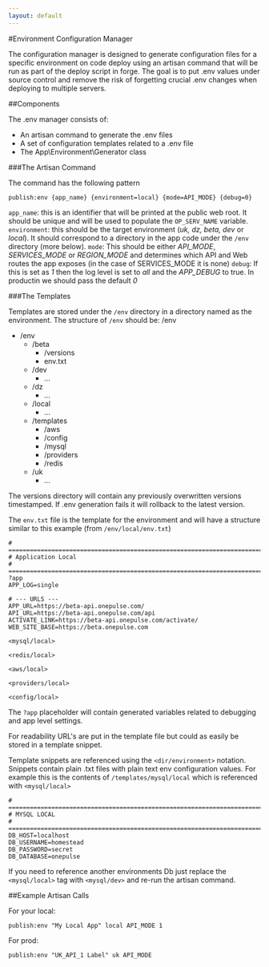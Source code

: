```yaml
---
layout: default
---
```


#Environment Configuration Manager

The configuration manager is designed to generate configuration files for a specific environment on code deploy using an artisan command that will be run as part of the deploy script in forge. The goal is to put .env values under source control and remove the risk of forgetting crucial .env changes when deploying to multiple servers. 

##Components

The .env manager consists of:
 - An artisan command to generate the .env files
 - A set of configuration templates related to a .env file
 - The App\Environment\Generator class
 
###The Artisan Command

The command has the following pattern

	publish:env {app_name} {environment=local} {mode=API_MODE} {debug=0}
	
`app_name`: this is an identifier that will be printed at the public web root. It should be unique and will be used to populate the `OP_SERV_NAME` variable.
`environment`: this should be the target environment (_uk, dz, beta, dev_ or _local_). It should correspond to a directory in the app code under the `/env` directory (more below).
`mode`: This should be either _API\_MODE_, _SERVICES\_MODE_ or _REGION\_MODE_ and determines which API and Web routes the app exposes (in the case of SERVICES_MODE it is none)
`debug`: If this is set as _1_ then the log level is set to _all_ and the _APP\_DEBUG_ to true. In productin we should pass the default _0_

###The Templates

Templates are stored under the `/env` directory in a directory named as the environment. The structure of `/env` should be:
/env

- /env
	- /beta
		- /versions
		- env.txt
	- /dev
		- ...
	- /dz
		- ...
	- /local
		- ...
	- /templates
		- /aws
		- /config
		- /mysql
		- /providers
		- /redis
	- /uk
		- ...
		
The versions directory will contain any previously overwritten versions timestamped. If .env generation fails it will rollback to the latest version.

The `env.txt` file is the template for the environment and will have a structure similar to this example (from `/env/local/env.txt`)

	# ==============================================================================
	# Application Local
	# ==============================================================================
	?app
	APP_LOG=single
	
	# --- URLS ---
	APP_URL=https://beta-api.onepulse.com/
	API_URL=https://beta-api.onepulse.com/api
	ACTIVATE_LINK=https://beta-api.onepulse.com/activate/
	WEB_SITE_BASE=https://beta.onepulse.com
	
	<mysql/local>
	
	<redis/local>
	
	<aws/local>
	
	<providers/local>
	
	<config/local>
	
The `?app` placeholder will contain generated variables related to debugging and app level settings.

For readability URL's are put in the template file but could as easily be stored in a template snippet.

Template snippets are referenced using the `<dir/environment>` notation. Snippets contain plain .txt files with plain text env configuration values. For example this is the contents of `/templates/mysql/local` which is referenced with `<mysql/local>`

	# ==============================================================================
	# MYSQL LOCAL
	# ==============================================================================
	DB_HOST=localhost
	DB_USERNAME=homestead
	DB_PASSWORD=secret
	DB_DATABASE=onepulse
	
If you need to reference another environments Db just replace the `<mysql/local>` tag with `<mysql/dev>` and re-run the artisan command.

##Example Artisan Calls

For your local:
	
	publish:env "My Local App" local API_MODE 1
	
For prod:

	publish:env "UK_API_1 Label" uk API_MODE